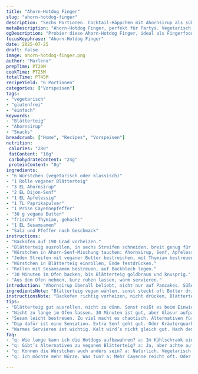 ```yaml
---
title: "Ahorn-Hotdog Finger"
slug: "ahorn-hotdog-finger"
description: "Sechs Portionen. Cocktail-Häppchen mit Ahornsirup als süße Note. Vegetarisch, frei von Gluten, Nüssen, Milch und Eiern. Wurst in Blätterteig gewickelt, mit würzigem Senf-Ahorn-Dip. Zubereitung dauert etwa eine halbe Stunde, Vorbereitungszeit inklusive. Perfekt für Snacks oder kleine Vorspeisen bei Partys oder gemütlichen Abenden. Mischung aus süß und herzhaft, Texturen zwischen knusprig und saftig. Ohne tierische Milchprodukte und ohne allergene Zutaten, verträglich für verschiedene Ernährungsweisen. Einfach umzusetzen mit überschaubaren Zutaten, wenig Küchengeräte nötig."
metaDescription: "Ahorn-Hotdog Finger, perfekt für Partys. Vegetarisch, glutenfrei. Schnell gemacht und voller Geschmack."
ogDescription: "Probier diese Ahorn-Hotdog Finger, ideal als Fingerfood. Unglaublich lecker und kinderleicht zuzubereiten."
focusKeyphrase: "Ahorn-Hotdog Finger"
date: 2025-07-25
draft: false
image: ahorn-hotdog-finger.png
author: "Marlena"
prepTime: PT20M
cookTime: PT25M
totalTime: PT45M
recipeYield: "6 Portionen"
categories: ["Vorspeisen"]
tags:
- "vegetarisch"
- "glutenfrei"
- "einfach"
keywords:
- "Blätterteig"
- "Ahornsirup"
- "Snacks"
breadcrumb: ["Home", "Recipes", "Vorspeisen"]
nutrition: 
 calories: "280"
 fatContent: "16g"
 carbohydrateContent: "24g"
 proteinContent: "8g"
ingredients:
- "6 Würstchen (vegetarisch oder klassisch)"
- "1 Rolle veganer Blätterteig"
- "3 EL Ahornsirup"
- "2 EL Dijon-Senf"
- "1 EL Apfelessig"
- "1 TL Paprikapulver"
- "1 Prise Cayennepfeffer"
- "30 g vegane Butter"
- "frischer Thymian, gehackt"
- "1 EL Sesamsamen"
- "Salz und Pfeffer nach Geschmack"
instructions:
- "Backofen auf 190 Grad vorheizen."
- "Blätterteig ausrollen, in sechs Streifen schneiden, breit genug für Würstchen."
- "Würstchen in Ahorn-Senf-Mischung tauchen: Ahornsirup, Senf, Apfelessig, Paprika, Cayenne verrühren."
- "Jeden Streifen mit veganer Butter bestreichen, mit Thymian bestreuen."
- "Würstchen in Blätterteig einrollen, Ende festdrücken."
- "Rollen mit Sesamsamen bestreuen, auf Backblech legen."
- "30 Minuten im Ofen backen, bis Blätterteig goldbraun und knusprig."
- "Aus dem Ofen nehmen, kurz ruhen lassen, warm servieren."
introduction: "Ahornsirup überall beliebt, nicht nur auf Pancakes. Süße trifft Würze, ungewöhnlich vielleicht. Wurst in Teig gehüllt – ja, das geht auch ohne Eier und Milch. Knusprig außen, saftig innen. Schnell zubereitet, genau richtig für kleine Fingerfood-Runden. Allergikerfreundlich, da keine Nüsse und laktosefrei. Richtig gewürzt mit Cayenne - ein leichter Kick. Keine lange Vorbereitungszeit. Blätterteig macht’s möglich, vegan und frisch. Senf und Essig sorgen für die Säure, die Süße vom Ahorn knallt dagegen. Locker auf Partys. Kein feiner Tellerknick, mehr praktisch, direkt in die Hand. Passt zu Bier oder Wein, Sommer oder Winter. Jeder Bissen ein kleines Abenteuer. Kein Schnickschnack, nur ehrliche Zutaten. Nicht kompliziert, einfach gemacht, aber nicht langweilig. Zerkleinern, tunken, weiterkämpfen."
ingredientsNote: "Blätterteig vegan wählen, sonst steckt oft Butter drin. Würstchen können klassisch oder vegetarisch sein, je nach Vorliebe. Ahornsirup nimmt den Hauptgeschmack für Süße, kein Zucker nötig sonst. Senf scharf, Dijon oder rustikal möglich, Vielfalt nach Geschmack. Apfelessig bringt die nötige Säure, harmoniert gut mit Süßem. Paprikapulver und Cayenne bringen Würze – wer’s schärfer mag, mehr Chili. Vegane Butter zum Bestreichen sorgt für Farbe und Geschmack, alternative Öle gehen auch. Thymian frisch oder getrocknet, je nachdem was da ist. Sesamsamen geben das gewisse Etwas, auch alternative Saaten wie Mohn oder Leinsamen passen. Salz und Pfeffer natürlich nicht vergessen, gleicht ab, schärft die Aromen. Flexibilität beim Würzen, keine starren Vorgaben. Für Allergiker wichtig: alles frei von glutenhaltigem Mehl oder Nüssen."
instructionsNote: "Backofen richtig vorheizen, nicht drücken, Blätterteig braucht Hitze zum Aufgehen. Streifen sollten nicht zu schmal sein, sonst reißt der Teig. Würstchen mit Ahornsenf bestreichen, nicht nur außen, auch etwas innen - Geschmacksschicht unter den Teig. Butter vor dem Wickeln drauf, macht die Kruste knusprig und aromatisch. Thymian nicht zu großzügig, sonst überdeckt das den Ahorn. Sesam draufstreuen vorsichtig, sonst fallen sie ab. Backzeit dauert je nach Ofen ein wenig, 25 bis 30 Minuten sind Richtwert – auf Farbe achten. Nach dem Backen kurz auskühlen lassen, dann zerbricht die Kruste nicht beim Anfassen. Warm essen, kalt schmeckt brutaler, aber so ist es besser. Manche dippen nochmal in extra Senf oder Kräuterquark, macht die Sache interessanter. Keine langen Wartezeiten, einfach zügig. Der Ahorn senkt außerdem die Säure von Essig und Senf, Balance halten."
tips:
- "Blätterteig gut ausrollen, nicht zu dünn. Sonst reißt es beim Einwickeln. Mehr Hitze, besser aufgeht. Wurst für Geschmack wichtig. Ahornsenf auch innen auftragen. Gebt es ein wenig mehr Geschmack."
- "Nicht zu lange im Ofen lassen. 30 Minuten ist gut, aber Glasur aufpassen. Öfen variieren in der Hitze. Gebt die letzte Minute auf die Farbe Acht. Goldbraun ist der Schlüssel zum Erfolg."
- "Sesam leicht bestreuen. Zu viel macht es chaotisch. Alternativen für Samen sind gut, Mohn oder Leinsamen gehen auch. Schmeckt leicht nussig. Thymian nicht übertreiben, passt gut zur Süße vom Ahorn. Aber nicht zu viel verwenden."
- "Dip dafür ist eine Sensation. Extra Senf geht gut. Oder Kräuterquark, eine interessante Ergänzung. Flüssigkeit variiert, haltet es auf der Seite. Balanciert und frisch ist am besten."
- "Warmes Servieren ist wichtig. Kalt wird’s nicht gleich gut. Nach dem Backen etwas abkühlen lassen, damit das Stück nicht bricht. Ideal für gesellige Runden, die Handfreundlichkeit macht es einfach."
faq:
- "q: Wie lange kann ich die Hotdogs aufbewahren? a: Im Kühlschrank ein paar Tage. Aber warm ist besser. Nach dem Aufwärmen, nicht zu lange. Kruste bleibt nicht knusprig. System ist unkonventionell."
- "q: Gibt’s Alternativen zu veganem Blätterteig? a: Ja, aber achte auf die Zutaten. Oft Butter drin, also nicht vegan. Oder selbst machen, nach den Vorlieben. Blätterteig nimmt Geschmack aus und macht es einfach."
- "q: Können die Würstchen auch anders sein? a: Natürlich. Vegetarisch oder klassisch geht. Nach Geschmack anpassen. Viele Varianten gibt's, egal was da ist. Verarbeitung bleibt gleich. Jeder kann variieren."
- "q: Ich möchte mehr Würze. Was tun? a: Mehr Cayenne reicht oft. Oder scharfer Senf daran. Kräuter zur Auswahl, die Möglichkeiten sind unendlich. Mixe, taste und finde die richtige Balance. Es geht immer ein bisschen schärfer."

---
```

